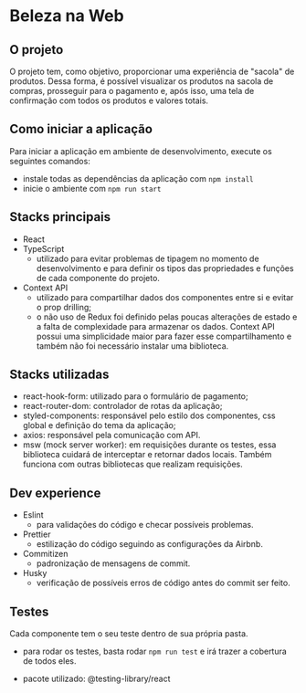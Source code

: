 # Beleza na Web

## O projeto

O projeto tem, como objetivo, proporcionar uma experiência de "sacola" de produtos.
Dessa forma, é possível visualizar os produtos na sacola de compras, prosseguir para o pagamento e, após isso,
uma tela de confirmação com todos os produtos e valores totais.

## Como iniciar a aplicação

Para iniciar a aplicação em ambiente de desenvolvimento, execute os seguintes comandos:

- instale todas as dependências da aplicação com `npm install`
- inicie o ambiente com `npm run start`

## Stacks principais

- React
- TypeScript
  - utilizado para evitar problemas de tipagem no momento de desenvolvimento e para definir os tipos das propriedades e funções de cada componente do projeto.
- Context API
  - utilizado para compartilhar dados dos componentes entre si e evitar o prop drilling;
  - o não uso de Redux foi definido pelas poucas alterações de estado e a falta de complexidade para armazenar os dados. Context API possui uma simplicidade maior para fazer esse compartilhamento e também não foi necessário instalar uma biblioteca.

## Stacks utilizadas

- react-hook-form: utilizado para o formulário de pagamento;
- react-router-dom: controlador de rotas da aplicação;
- styled-components: responsável pelo estilo dos componentes, css global e definição do tema da aplicação;
- axios: responsável pela comunicação com API.
- msw (mock server worker): em requisições durante os testes, essa biblioteca cuidará de interceptar e retornar dados locais. Também funciona com outras bibliotecas que realizam requisições.

## Dev experience

- Eslint
  - para validações do código e checar possíveis problemas.
- Prettier
  - estilização do código seguindo as configurações da Airbnb.
- Commitizen
  - padronização de mensagens de commit.
- Husky
  - verificação de possíveis erros de código antes do commit ser feito.

## Testes

Cada componente tem o seu teste dentro de sua própria pasta.

- para rodar os testes, basta rodar `npm run test` e irá trazer a cobertura de todos eles.

* pacote utilizado: @testing-library/react
